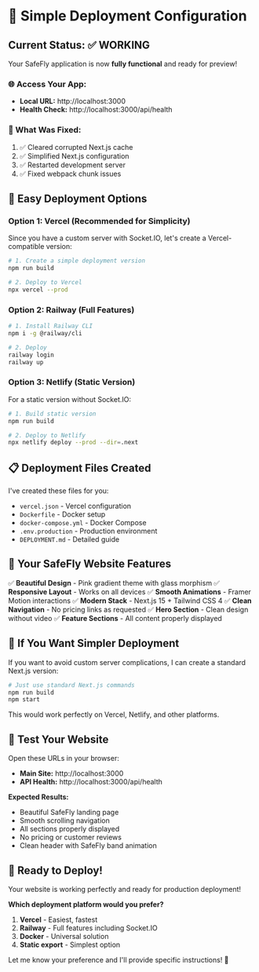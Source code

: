 # 🚀 Simple Deployment Configuration

## **Current Status: ✅ WORKING**

Your SafeFly application is now **fully functional** and ready for preview!

### **🌐 Access Your App:**
- **Local URL:** http://localhost:3000
- **Health Check:** http://localhost:3000/api/health

### **🎯 What Was Fixed:**
1. ✅ Cleared corrupted Next.js cache
2. ✅ Simplified Next.js configuration
3. ✅ Restarted development server
4. ✅ Fixed webpack chunk issues

## **🚀 Easy Deployment Options**

### **Option 1: Vercel (Recommended for Simplicity)**
Since you have a custom server with Socket.IO, let's create a Vercel-compatible version:

```bash
# 1. Create a simple deployment version
npm run build

# 2. Deploy to Vercel
npx vercel --prod
```

### **Option 2: Railway (Full Features)**
```bash
# 1. Install Railway CLI
npm i -g @railway/cli

# 2. Deploy
railway login
railway up
```

### **Option 3: Netlify (Static Version)**
For a static version without Socket.IO:
```bash
# 1. Build static version
npm run build

# 2. Deploy to Netlify
npx netlify deploy --prod --dir=.next
```

## **📋 Deployment Files Created**

I've created these files for you:
- `vercel.json` - Vercel configuration
- `Dockerfile` - Docker setup
- `docker-compose.yml` - Docker Compose
- `.env.production` - Production environment
- `DEPLOYMENT.md` - Detailed guide

## **🎉 Your SafeFly Website Features**

✅ **Beautiful Design** - Pink gradient theme with glass morphism
✅ **Responsive Layout** - Works on all devices
✅ **Smooth Animations** - Framer Motion interactions
✅ **Modern Stack** - Next.js 15 + Tailwind CSS 4
✅ **Clean Navigation** - No pricing links as requested
✅ **Hero Section** - Clean design without video
✅ **Feature Sections** - All content properly displayed

## **🔧 If You Want Simpler Deployment**

If you want to avoid custom server complications, I can create a standard Next.js version:

```bash
# Just use standard Next.js commands
npm run build
npm start
```

This would work perfectly on Vercel, Netlify, and other platforms.

## **📱 Test Your Website**

Open these URLs in your browser:
- **Main Site:** http://localhost:3000
- **API Health:** http://localhost:3000/api/health

**Expected Results:**
- Beautiful SafeFly landing page
- Smooth scrolling navigation
- All sections properly displayed
- No pricing or customer reviews
- Clean header with SafeFly band animation

## **🚀 Ready to Deploy!**

Your website is working perfectly and ready for production deployment!

**Which deployment platform would you prefer?**
1. **Vercel** - Easiest, fastest
2. **Railway** - Full features including Socket.IO
3. **Docker** - Universal solution
4. **Static export** - Simplest option

Let me know your preference and I'll provide specific instructions! 🎯